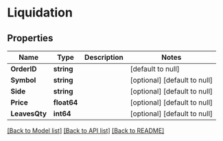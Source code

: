 # Liquidation

## Properties
Name | Type | Description | Notes
------------ | ------------- | ------------- | -------------
**OrderID** | **string** |  | [default to null]
**Symbol** | **string** |  | [optional] [default to null]
**Side** | **string** |  | [optional] [default to null]
**Price** | **float64** |  | [optional] [default to null]
**LeavesQty** | **int64** |  | [optional] [default to null]

[[Back to Model list]](../README.md#documentation-for-models) [[Back to API list]](../README.md#documentation-for-api-endpoints) [[Back to README]](../README.md)


